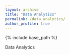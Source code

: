 ```yaml
---
layout: archive
title: "Data Analytics"
permalink: /data_analytics/
author_profile: true
---
```


{% include base_path %}

Data Analytics
